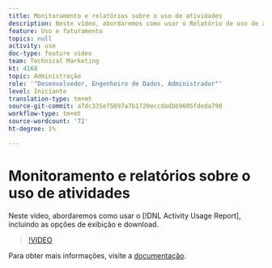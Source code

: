 ```yaml
---
title: Monitoramento e relatórios sobre o uso de atividades
description: Neste vídeo, abordaremos como usar o Relatório de uso de atividade, incluindo as opções de exibição e download.
feature: Uso e faturamento
topics: null
activity: use
doc-type: feature video
team: Technical Marketing
kt: 4168
topic: Administração
role: '"Desenvolvedor, Engenheiro de Dados, Administrador"'
level: Iniciante
translation-type: tm+mt
source-git-commit: a7dc335e75697a7b1720eccdadbb9605fdeda798
workflow-type: tm+mt
source-wordcount: '72'
ht-degree: 1%

---
```



# Monitoramento e relatórios sobre o uso de atividades

Neste vídeo, abordaremos como usar o [!DNL Activity Usage Report], incluindo as opções de exibição e download.

>[!VIDEO](https://video.tv.adobe.com/v/31443/?quality=12)

Para obter mais informações, visite a [documentação](https://docs.adobe.com/content/help/en/audience-manager/user-guide/features/administration/activity-usage-reporting.html).
